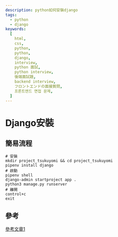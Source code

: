 ```yaml
---
description: python如何安裝django
tags:
  - python
  - django
keywords:
  [
    html,
    css,
    python,
    python,
    django,
    interview,
    python 面試,
    python interview,
    後端面試題,
    backend interview,
    フロントエンドの面接質問,
    프론트엔드 면접 문제,
  ]
---
```


# Django安裝

## 簡易流程
```shell
# 安裝
mkdir project_tsukuyomi && cd project_tsukuyomi
pipenv install django
# 啟動
pipenv shell
django-admin startproject app .
python3 manage.py runserver
# 離開
control+c
exit
```

## 參考
[參考文章1](https://python.plainenglish.io/setting-up-a-basic-django-project-with-pipenv-7c58fa2ec631)



